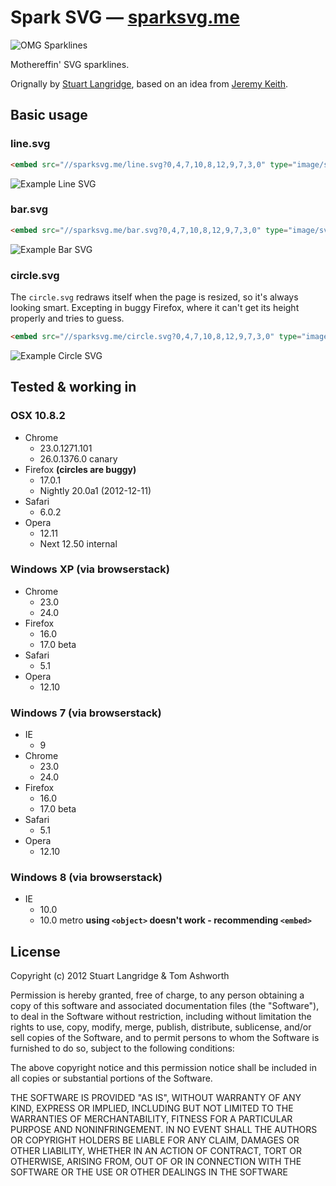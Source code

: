 # Spark SVG — [sparksvg.me](http://sparksvg.me)

![OMG Sparklines](http://i.phuu.net/Lz7N/Screen%20Shot%202013-01-06%20at%2021.03.15.png)

Mothereffin' SVG sparklines.

Orignally by [Stuart Langridge](http://kryogenix.org/days/2012/12/30/simple-svg-sparklines), based on an idea from [Jeremy Keith](http://adactio.com/journal/5941/).

## Basic usage

### line.svg

```html
<embed src="//sparksvg.me/line.svg?0,4,7,10,8,12,9,7,3,0" type="image/svg+xml"></embed>
```

![Example Line SVG](http://i.phuu.net/Ly00/Screen%20Shot%202013-01-06%20at%2012.09.42.png)

### bar.svg

```html
<embed src="//sparksvg.me/bar.svg?0,4,7,10,8,12,9,7,3,0" type="image/svg+xml"></embed>
```

![Example Bar SVG](http://i.phuu.net/Ly4g/Screen%20Shot%202013-01-06%20at%2012.52.59.png)

### circle.svg

The `circle.svg` redraws itself when the page is resized, so it's always looking smart. Excepting in buggy Firefox, where it can't get its height properly and tries to guess.

```html
<embed src="//sparksvg.me/circle.svg?0,4,7,10,8,12,9,7,3,0" type="image/svg+xml"></embed>
```

![Example Circle SVG](http://i.phuu.net/Lyym/Screen%20Shot%202013-01-06%20at%2020.41.46.png)

## Tested & working in

### OSX 10.8.2

- Chrome
  - 23.0.1271.101
  - 26.0.1376.0 canary
- Firefox **(circles are buggy)**
  - 17.0.1
  - Nightly 20.0a1 (2012-12-11)
- Safari
  - 6.0.2
- Opera
  - 12.11
  - Next 12.50 internal

### Windows XP (via browserstack)

- Chrome
  - 23.0
  - 24.0
- Firefox
  - 16.0
  - 17.0 beta
- Safari
  - 5.1
- Opera
  - 12.10

### Windows 7 (via browserstack)

- IE
  - 9
- Chrome
  - 23.0
  - 24.0
- Firefox
  - 16.0
  - 17.0 beta
- Safari
  - 5.1
- Opera
  - 12.10

### Windows 8 (via browserstack)

- IE
  - 10.0
  - 10.0 metro **using `<object>` doesn't work - recommending `<embed>`**

## License

Copyright (c) 2012 Stuart Langridge & Tom Ashworth

Permission is hereby granted, free of charge, to any person obtaining a copy of this software and associated documentation files (the "Software"), to deal in the Software without restriction, including without limitation the rights to use, copy, modify, merge, publish, distribute, sublicense, and/or sell copies of the Software, and to permit persons to whom the Software is furnished to do so, subject to the following conditions:

The above copyright notice and this permission notice shall be included in all copies or substantial portions of the Software.

THE SOFTWARE IS PROVIDED "AS IS", WITHOUT WARRANTY OF ANY KIND, EXPRESS OR IMPLIED, INCLUDING BUT NOT LIMITED TO THE WARRANTIES OF MERCHANTABILITY, FITNESS FOR A PARTICULAR PURPOSE AND NONINFRINGEMENT. IN NO EVENT SHALL THE AUTHORS OR COPYRIGHT HOLDERS BE LIABLE FOR ANY CLAIM, DAMAGES OR OTHER LIABILITY, WHETHER IN AN ACTION OF CONTRACT, TORT OR OTHERWISE, ARISING FROM, OUT OF OR IN CONNECTION WITH THE SOFTWARE OR THE USE OR OTHER DEALINGS IN THE SOFTWARE
